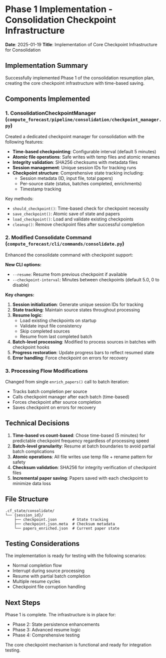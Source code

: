 # Phase 1 Implementation - Consolidation Checkpoint Infrastructure

**Date**: 2025-01-19
**Title**: Implementation of Core Checkpoint Infrastructure for Consolidation

## Implementation Summary

Successfully implemented Phase 1 of the consolidation resumption plan, creating the core checkpoint infrastructure with time-based saving.

## Components Implemented

### 1. ConsolidationCheckpointManager (`compute_forecast/pipeline/consolidation/checkpoint_manager.py`)

Created a dedicated checkpoint manager for consolidation with the following features:

- **Time-based checkpointing**: Configurable interval (default 5 minutes)
- **Atomic file operations**: Safe writes with temp files and atomic renames
- **Integrity validation**: SHA256 checksums with metadata files
- **Session management**: Unique session IDs for tracking runs
- **Checkpoint structure**: Comprehensive state tracking including:
  - Session metadata (ID, input file, total papers)
  - Per-source state (status, batches completed, enrichments)
  - Timestamp tracking

Key methods:
- `should_checkpoint()`: Time-based check for checkpoint necessity
- `save_checkpoint()`: Atomic save of state and papers
- `load_checkpoint()`: Load and validate existing checkpoints
- `cleanup()`: Remove checkpoint files after successful completion

### 2. Modified Consolidate Command (`compute_forecast/cli/commands/consolidate.py`)

Enhanced the consolidate command with checkpoint support:

**New CLI options:**
- `--resume`: Resume from previous checkpoint if available
- `--checkpoint-interval`: Minutes between checkpoints (default 5.0, 0 to disable)

**Key changes:**
1. **Session initialization**: Generate unique session IDs for tracking
2. **State tracking**: Maintain source states throughout processing
3. **Resume logic**:
   - Load existing checkpoints on startup
   - Validate input file consistency
   - Skip completed sources
   - Resume from last completed batch
4. **Batch-level processing**: Modified to process sources in batches with checkpoint hooks
5. **Progress restoration**: Update progress bars to reflect resumed state
6. **Error handling**: Force checkpoint on errors for recovery

### 3. Processing Flow Modifications

Changed from single `enrich_papers()` call to batch iteration:
- Tracks batch completion per source
- Calls checkpoint manager after each batch (time-based)
- Forces checkpoint after source completion
- Saves checkpoint on errors for recovery

## Technical Decisions

1. **Time-based vs count-based**: Chose time-based (5 minutes) for predictable checkpoint frequency regardless of processing speed
2. **Batch-level granularity**: Resume at batch boundaries to avoid partial batch complications
3. **Atomic operations**: All file writes use temp file + rename pattern for safety
4. **Checksum validation**: SHA256 for integrity verification of checkpoint files
5. **Incremental paper saving**: Papers saved with each checkpoint to minimize data loss

## File Structure

```
.cf_state/consolidate/
└── {session_id}/
    ├── checkpoint.json       # State tracking
    ├── checkpoint.json.meta  # Checksum metadata
    └── papers_enriched.json  # Current paper state
```

## Testing Considerations

The implementation is ready for testing with the following scenarios:
- Normal completion flow
- Interrupt during source processing
- Resume with partial batch completion
- Multiple resume cycles
- Checkpoint file corruption handling

## Next Steps

Phase 1 is complete. The infrastructure is in place for:
- Phase 2: State persistence enhancements
- Phase 3: Advanced resume logic
- Phase 4: Comprehensive testing

The core checkpoint mechanism is functional and ready for integration testing.
